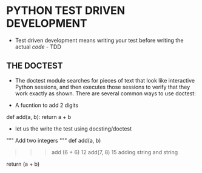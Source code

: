 # PYTHON TEST DRIVEN DEVELOPMENT

- Test driven development means writing your test before writing the actual _code_ - TDD

## THE DOCTEST

- The doctest module searches for pieces of text that look like interactive Python sessions, and then executes those sessions to verify that they work exactly as shown. There are several common ways to use doctest:

- A fucntion to add 2 digits

def add(a, b):
return a + b

- let us the write the test using docsting/doctest

"""
Add two integers
"""
def add(a, b)

> > > add (6 + 6)
> > > 12
> > > add(7, 8)
> > > 15
adding string and string

return (a + b)